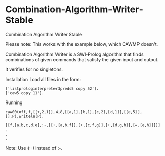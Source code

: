 # Combination-Algorithm-Writer-Stable
Combination Algorithm Writer Stable

Please note: This works with the example below, which CAWMP doesn't.

Combination Algorithm Writer is a SWI-Prolog algorithm that finds combinations of given commands that satisfy the given input and output.

It verifies for no singletons.

Installation
Load all files in the form:
```['listprologinterpreter1listrecursion4 copy 52'].
['listprologinterpreter3preds5 copy 52'].
['caw5 copy 11'].
```
Running

```
caw00(off,f,[[+,2,1]],4,8,[[a,1],[b,1],[c,2],[d,1]],[[e,5]],[],P),writeln(P). 

[[f,[a,b,c,d,e],:-,[[+,[a,b,f]],[+,[c,f,g]],[+,[d,g,h]],[=,[e,h]]]]]
.
.
.
```

Note:
Use (:-) instead of :-.
